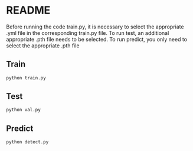 # README

Before running the code train.py, it is necessary to select the appropriate .yml file in the corresponding train.py file. To run test, an additional appropriate .pth file needs to be selected. To run predict, you only need to select the appropriate .pth file


## Train  
```python
python train.py
```


## Test
```python
python val.py
```


## Predict
```python
python detect.py
```

